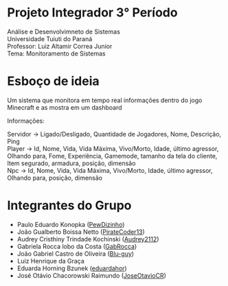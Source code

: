 # Projeto Integrador 3° Período
Análise e Desenvolvimneto de Sistemas<br>
Universidade Tuiuti do Paraná<br>
Professor: Luiz Altamir Correa Junior<br>
Tema: Monitoramento de Sistemas<br>

# Esboço de ideia

Um sistema que monitora em tempo real informações dentro do jogo Minecraft e as mostra em um dashboard

Informações:

Servidor -> Ligado/Desligado, Quantidade de Jogadores, Nome, Descrição, Ping <br>
Player -> Id, Nome, Vida, Vida Máxima, Vivo/Morto, Idade, último agressor, Olhando para, Fome, Experiência, Gamemode, tamanho da tela do cliente, Item segurado, armadura, posição, dimensão<br>
Npc -> Id, Nome, Vida, Vida Máxima, Vivo/Morto, Idade, último agressor, Olhando para, posição, dimensão<br>

# Integrantes do Grupo

- Paulo Eduardo Konopka ([PewDizinho](https://github.com/PewDizinho))
- João Gualberto Boissa Netto ([PirateCoder13](https://github.com/PirateCoder13))
- Audrey Cristhiny Trindade Kochinski ([Audrey2112](https://github.com/Audrey2112))
- Gabriela Rocca lobo da Costa ([GabRocca](https://github.com/GabRocca))
- João Gabriel Castro de Oliveira ([Blu-guy](https://github.com/Blu-guy))
- Luiz Henrique da Graça
- Eduarda Horning Bzunek ([eduardahor](https://github.com/eduardahor))
- José Otávio Chacorowski Raimundo ([JoseOtavioCR](https://github.com/JoseOtavioCR))

